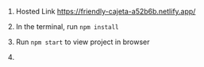 1) Hosted Link https://friendly-cajeta-a52b6b.netlify.app/
  2) In the terminal, run `npm install`
  3) Run `npm start` to view project in browser

  4) 



  
